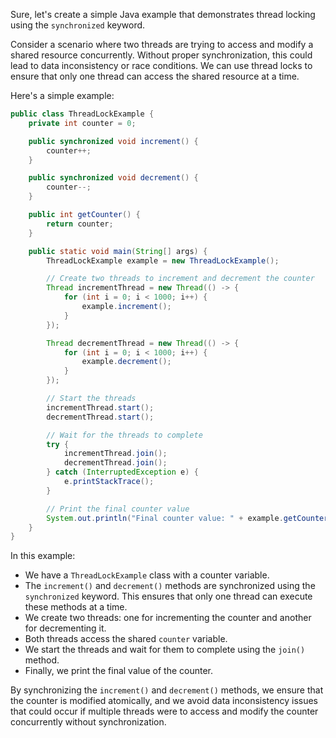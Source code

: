 Sure, let's create a simple Java example that demonstrates thread locking using the `synchronized` keyword.

Consider a scenario where two threads are trying to access and modify a shared resource concurrently. Without proper synchronization, this could lead to data inconsistency or race conditions. We can use thread locks to ensure that only one thread can access the shared resource at a time.

Here's a simple example:

```java
public class ThreadLockExample {
    private int counter = 0;

    public synchronized void increment() {
        counter++;
    }

    public synchronized void decrement() {
        counter--;
    }

    public int getCounter() {
        return counter;
    }

    public static void main(String[] args) {
        ThreadLockExample example = new ThreadLockExample();

        // Create two threads to increment and decrement the counter
        Thread incrementThread = new Thread(() -> {
            for (int i = 0; i < 1000; i++) {
                example.increment();
            }
        });

        Thread decrementThread = new Thread(() -> {
            for (int i = 0; i < 1000; i++) {
                example.decrement();
            }
        });

        // Start the threads
        incrementThread.start();
        decrementThread.start();

        // Wait for the threads to complete
        try {
            incrementThread.join();
            decrementThread.join();
        } catch (InterruptedException e) {
            e.printStackTrace();
        }

        // Print the final counter value
        System.out.println("Final counter value: " + example.getCounter());
    }
}
```

In this example:

- We have a `ThreadLockExample` class with a counter variable.
- The `increment()` and `decrement()` methods are synchronized using the `synchronized` keyword. This ensures that only one thread can execute these methods at a time.
- We create two threads: one for incrementing the counter and another for decrementing it.
- Both threads access the shared `counter` variable.
- We start the threads and wait for them to complete using the `join()` method.
- Finally, we print the final value of the counter.

By synchronizing the `increment()` and `decrement()` methods, we ensure that the counter is modified atomically, and we avoid data inconsistency issues that could occur if multiple threads were to access and modify the counter concurrently without synchronization.
